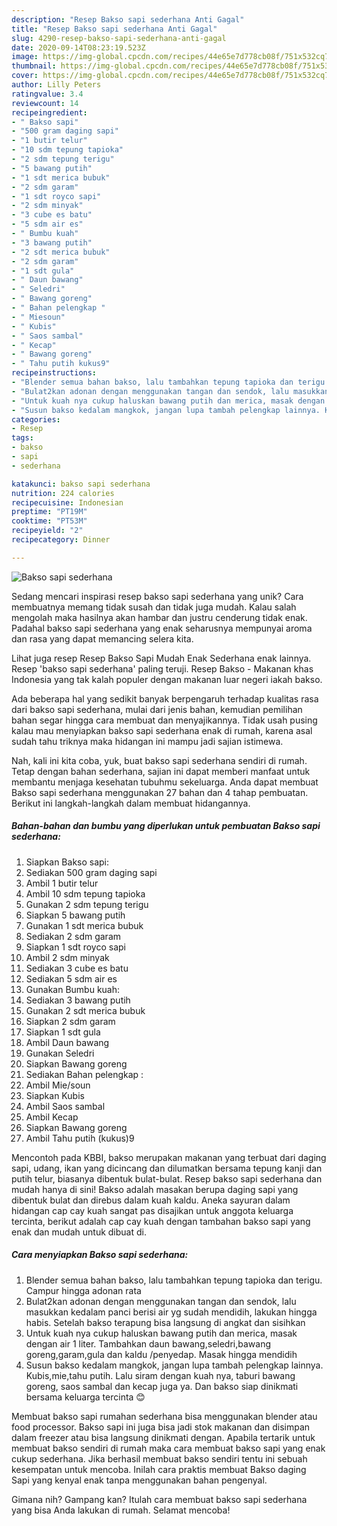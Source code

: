 ```yaml
---
description: "Resep Bakso sapi sederhana Anti Gagal"
title: "Resep Bakso sapi sederhana Anti Gagal"
slug: 4290-resep-bakso-sapi-sederhana-anti-gagal
date: 2020-09-14T08:23:19.523Z
image: https://img-global.cpcdn.com/recipes/44e65e7d778cb08f/751x532cq70/bakso-sapi-sederhana-foto-resep-utama.jpg
thumbnail: https://img-global.cpcdn.com/recipes/44e65e7d778cb08f/751x532cq70/bakso-sapi-sederhana-foto-resep-utama.jpg
cover: https://img-global.cpcdn.com/recipes/44e65e7d778cb08f/751x532cq70/bakso-sapi-sederhana-foto-resep-utama.jpg
author: Lilly Peters
ratingvalue: 3.4
reviewcount: 14
recipeingredient:
- " Bakso sapi"
- "500 gram daging sapi"
- "1 butir telur"
- "10 sdm tepung tapioka"
- "2 sdm tepung terigu"
- "5 bawang putih"
- "1 sdt merica bubuk"
- "2 sdm garam"
- "1 sdt royco sapi"
- "2 sdm minyak"
- "3 cube es batu"
- "5 sdm air es"
- " Bumbu kuah"
- "3 bawang putih"
- "2 sdt merica bubuk"
- "2 sdm garam"
- "1 sdt gula"
- " Daun bawang"
- " Seledri"
- " Bawang goreng"
- " Bahan pelengkap "
- " Miesoun"
- " Kubis"
- " Saos sambal"
- " Kecap"
- " Bawang goreng"
- " Tahu putih kukus9"
recipeinstructions:
- "Blender semua bahan bakso, lalu tambahkan tepung tapioka dan terigu. Campur hingga adonan rata"
- "Bulat2kan adonan dengan menggunakan tangan dan sendok, lalu masukkan kedalam panci berisi air yg sudah mendidih, lakukan hingga habis. Setelah bakso terapung bisa langsung di angkat dan sisihkan"
- "Untuk kuah nya cukup haluskan bawang putih dan merica, masak dengan air 1 liter. Tambahkan daun bawang,seledri,bawang goreng,garam,gula dan kaldu /penyedap. Masak hingga mendidih"
- "Susun bakso kedalam mangkok, jangan lupa tambah pelengkap lainnya. Kubis,mie,tahu putih. Lalu siram dengan kuah nya, taburi bawang goreng, saos sambal dan kecap juga ya. Dan bakso siap dinikmati bersama keluarga tercinta 😊"
categories:
- Resep
tags:
- bakso
- sapi
- sederhana

katakunci: bakso sapi sederhana 
nutrition: 224 calories
recipecuisine: Indonesian
preptime: "PT19M"
cooktime: "PT53M"
recipeyield: "2"
recipecategory: Dinner

---
```



![Bakso sapi sederhana](https://img-global.cpcdn.com/recipes/44e65e7d778cb08f/751x532cq70/bakso-sapi-sederhana-foto-resep-utama.jpg)

Sedang mencari inspirasi resep bakso sapi sederhana yang unik? Cara membuatnya memang tidak susah dan tidak juga mudah. Kalau salah mengolah maka hasilnya akan hambar dan justru cenderung tidak enak. Padahal bakso sapi sederhana yang enak seharusnya mempunyai aroma dan rasa yang dapat memancing selera kita.

Lihat juga resep Resep Bakso Sapi Mudah Enak Sederhana enak lainnya. Resep &#39;bakso sapi sederhana&#39; paling teruji. Resep Bakso - Makanan khas Indonesia yang tak kalah populer dengan makanan luar negeri iakah bakso.

Ada beberapa hal yang sedikit banyak berpengaruh terhadap kualitas rasa dari bakso sapi sederhana, mulai dari jenis bahan, kemudian pemilihan bahan segar hingga cara membuat dan menyajikannya. Tidak usah pusing kalau mau menyiapkan bakso sapi sederhana enak di rumah, karena asal sudah tahu triknya maka hidangan ini mampu jadi sajian istimewa.


Nah, kali ini kita coba, yuk, buat bakso sapi sederhana sendiri di rumah. Tetap dengan bahan sederhana, sajian ini dapat memberi manfaat untuk membantu menjaga kesehatan tubuhmu sekeluarga. Anda dapat membuat Bakso sapi sederhana menggunakan 27 bahan dan 4 tahap pembuatan. Berikut ini langkah-langkah dalam membuat hidangannya.

<!--inarticleads1-->

##### Bahan-bahan dan bumbu yang diperlukan untuk pembuatan Bakso sapi sederhana:

1. Siapkan  Bakso sapi:
1. Sediakan 500 gram daging sapi
1. Ambil 1 butir telur
1. Ambil 10 sdm tepung tapioka
1. Gunakan 2 sdm tepung terigu
1. Siapkan 5 bawang putih
1. Gunakan 1 sdt merica bubuk
1. Sediakan 2 sdm garam
1. Siapkan 1 sdt royco sapi
1. Ambil 2 sdm minyak
1. Sediakan 3 cube es batu
1. Sediakan 5 sdm air es
1. Gunakan  Bumbu kuah:
1. Sediakan 3 bawang putih
1. Gunakan 2 sdt merica bubuk
1. Siapkan 2 sdm garam
1. Siapkan 1 sdt gula
1. Ambil  Daun bawang
1. Gunakan  Seledri
1. Siapkan  Bawang goreng
1. Sediakan  Bahan pelengkap :
1. Ambil  Mie/soun
1. Siapkan  Kubis
1. Ambil  Saos sambal
1. Ambil  Kecap
1. Siapkan  Bawang goreng
1. Ambil  Tahu putih (kukus)9


Mencontoh pada KBBI, bakso merupakan makanan yang terbuat dari daging sapi, udang, ikan yang dicincang dan dilumatkan bersama tepung kanji dan putih telur, biasanya dibentuk bulat-bulat. Resep bakso sapi sederhana dan mudah hanya di sini! Bakso adalah masakan berupa daging sapi yang dibentuk bulat dan direbus dalam kuah kaldu. Aneka sayuran dalam hidangan cap cay kuah sangat pas disajikan untuk anggota keluarga tercinta, berikut adalah cap cay kuah dengan tambahan bakso sapi yang enak dan mudah untuk dibuat di. 

<!--inarticleads2-->

##### Cara menyiapkan Bakso sapi sederhana:

1. Blender semua bahan bakso, lalu tambahkan tepung tapioka dan terigu. Campur hingga adonan rata
1. Bulat2kan adonan dengan menggunakan tangan dan sendok, lalu masukkan kedalam panci berisi air yg sudah mendidih, lakukan hingga habis. Setelah bakso terapung bisa langsung di angkat dan sisihkan
1. Untuk kuah nya cukup haluskan bawang putih dan merica, masak dengan air 1 liter. Tambahkan daun bawang,seledri,bawang goreng,garam,gula dan kaldu /penyedap. Masak hingga mendidih
1. Susun bakso kedalam mangkok, jangan lupa tambah pelengkap lainnya. Kubis,mie,tahu putih. Lalu siram dengan kuah nya, taburi bawang goreng, saos sambal dan kecap juga ya. Dan bakso siap dinikmati bersama keluarga tercinta 😊


Membuat bakso sapi rumahan sederhana bisa menggunakan blender atau food processor. Bakso sapi ini juga bisa jadi stok makanan dan disimpan dalam freezer atau bisa langsung dinikmati dengan. Apabila tertarik untuk membuat bakso sendiri di rumah maka cara membuat bakso sapi yang enak cukup sederhana. Jika berhasil membuat bakso sendiri tentu ini sebuah kesempatan untuk mencoba. Inilah cara praktis membuat Bakso daging Sapi yang kenyal enak tanpa menggunakan bahan pengenyal. 

Gimana nih? Gampang kan? Itulah cara membuat bakso sapi sederhana yang bisa Anda lakukan di rumah. Selamat mencoba!
